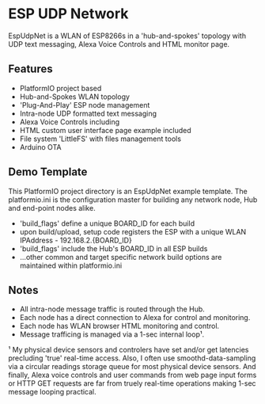 
# ESP UDP Network

EspUdpNet is a WLAN of ESP8266s in a 'hub-and-spokes' topology with UDP text messaging, Alexa Voice Controls and HTML monitor page.


## Features

- PlatformIO project based
- Hub-and-Spokes WLAN topology
- 'Plug-And-Play' ESP node management
- Intra-node UDP formatted text messaging
- Alexa Voice Controls including
- HTML custom user interface page example included
- File system 'LittleFS' with files management tools
- Arduino OTA

## Demo Template
This PlatformIO project directory is an EspUdpNet example template. The platformio.ini is the configuration master for building any network node, Hub and end-point nodes alike.

- 'build_flags' define a unique BOARD_ID for each build
- upon build/upload, setup code registers the ESP with a unique WLAN IPAddress - 192.168.2.{BOARD_ID}
- 'build_flags' include the Hub's BOARD_ID in all ESP builds
- ...other common and target specific network build options are maintained within platformio.ini

## Notes
- All intra-node message traffic is routed through the Hub.
- Each node has a direct connection to Alexa for control and monitoring.
- Each node has WLAN browser HTML monitoring and control.
- Message trafficing is managed via a 1-sec internal loop¹.

¹ My physical device sensors and controlers have set and/or get latencies precluding 'true' real-time access. Also, I often use smoothd-data-sampling via a circular readings storage queue for most physical device sensors. And finally, Alexa voice controls and user commands from web page input forms or HTTP GET requests are far from truely real-time operations making 1-sec message looping practical.
